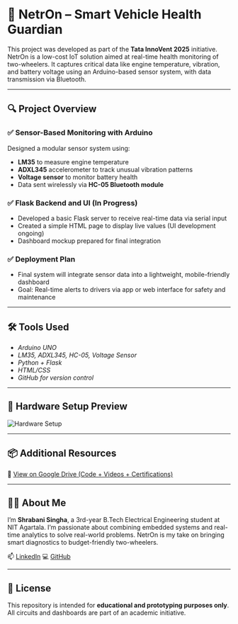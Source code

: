 # 🚦 NetrOn – Smart Vehicle Health Guardian

This project was developed as part of the **Tata InnoVent 2025** initiative. NetrOn is a low-cost IoT solution aimed at real-time health monitoring of two-wheelers. It captures critical data like engine temperature, vibration, and battery voltage using an Arduino-based sensor system, with data transmission via Bluetooth.

---

## 🔍 Project Overview

### ✅ Sensor-Based Monitoring with Arduino
Designed a modular sensor system using:
- **LM35** to measure engine temperature  
- **ADXL345** accelerometer to track unusual vibration patterns  
- **Voltage sensor** to monitor battery health  
- Data sent wirelessly via **HC-05 Bluetooth module**

### ✅ Flask Backend and UI (In Progress)
- Developed a basic Flask server to receive real-time data via serial input
- Created a simple HTML page to display live values (UI development ongoing)
- Dashboard mockup prepared for final integration  

### ✅ Deployment Plan
- Final system will integrate sensor data into a lightweight, mobile-friendly dashboard
- Goal: Real-time alerts to drivers via app or web interface for safety and maintenance

---

## 🛠 Tools Used
- *Arduino UNO*
- *LM35, ADXL345, HC-05, Voltage Sensor*  
- *Python + Flask*  
- *HTML/CSS*  
- *GitHub for version control*

---

## 🔧 Hardware Setup Preview  
![Hardware Setup](./images/hardware-setup.jpg)

---

## 📦 Additional Resources

📁 [View on Google Drive (Code + Videos + Certifications)](https://drive.google.com/drive/folders/1zOnzM1O7dhr6BkUN3Z5Bdn3fkH2izzT4?usp=sharing)

---

## 👩‍💼 About Me

I’m **Shrabani Singha**, a 3rd-year B.Tech Electrical Engineering student at NIT Agartala. I’m passionate about combining embedded systems and real-time analytics to solve real-world problems. NetrOn is my take on bringing smart diagnostics to budget-friendly two-wheelers.

📫 [LinkedIn](https://linkedin.com/in/shrabani-singha)
💻 [GitHub](https://github.com/shb-sn)

---

## 📜 License

This repository is intended for **educational and prototyping purposes only**.  
All circuits and dashboards are part of an academic initiative.


